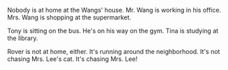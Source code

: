 Nobody is at home at the Wangs' house. Mr. Wang is working in his office. Mrs. Wang is shopping at the supermarket. 

Tony is sitting on the bus. He's on his way on the gym. Tina is studying at the library.

Rover is not at home, either. It's running around the neighborhood. It's not chasing Mrs. Lee's cat. It's chasing Mrs. Lee!
